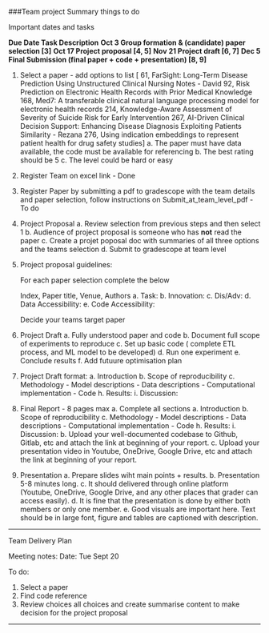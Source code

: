 ###Team project Summary things to do

Important dates and tasks

**Due Date   Task Description**
**Oct 3      Group formation & (candidate) paper selection [3]**
**Oct 17     Project proposal [4, 5]**
**Nov 21     Project draft [6, 7]**
**Dec 5      Final Submission (final paper + code + presentation) [8, 9]**


1. Select a paper  - add options to list [
61,  FarSight: Long-Term Disease Prediction Using Unstructured Clinical Nursing Notes - David
92,  Risk Prediction on Electronic Health Records with Prior Medical Knowledge
168, Med7: A transferable clinical natural language processing model for electronic health records
214, Knowledge-Aware Assessment of Severity of Suicide Risk for Early Intervention
267, AI-Driven Clinical Decision Support: Enhancing Disease Diagnosis Exploiting Patients Similarity - Rezana 
276, Using indication embeddings to represent patient health for drug safety studies]
	a. The paper must have data available, the code must be available for referencing
	b. The best rating should be 5
	c. The level could be hard or easy


2. Register Team on excel link  - Done

3. Register Paper by submitting a pdf to gradescope with the team details and paper selection, follow instructions on Submit_at_team_level_pdf - To do

4. Project Proposal 
	a. Review selection from previous steps and then select 1
	b. Audience of project proposal is someone who has **not** read the paper
	c. Create a projet poposal doc with summaries of all three  options and the teams selection 
	d. Submit to gradescope at team level

5. Project proposal guidelines:

	For each paper selection complete the below 

	Index, Paper title, Venue, Authors 
	a. Task: 
	b. Innovation: 
	c. Dis/Adv:
	d. Data Accessibility: 
	e. Code Accessibility:


	Decide your teams target paper


6. Project Draft 
	a. Fully understood paper and code
	b. Document full scope of experiments to reproduce
	c. Set up basic code  ( complete ETL process, and ML model to be developed)
	d. Run one experiment
	e. Conclude results
	f. Add futuure optimisation plan


7. Project Draft format:
	a. Introduction
	b. Scope of reproducibility
	c. Methodology
		- Model descriptions
		- Data descriptions
		- Computational implementation
		- Code
	h. Results:
	i. Discussion: 



8. Final Report - 8 pages max
	a. Complete all sections 
		a. Introduction
		b. Scope of reproducibility
		c. Methodology
			- Model descriptions
			- Data descriptions
			- Computational implementation
			- Code
		h. Results:
		i. Discussion: 
	b. Upload your well-documented codebase to Github, Gitlab, etc and attach the link at beginning of your report.
	c. Upload your presentation video in Youtube, OneDrive, Google Drive, etc and attach the link at beginning of your report.


9. Presentation
	a. Prepare slides wiht main points +  results. 
	b. Presentation  5-8 minutes long.
	c. It should delivered through online platform (Youtube, OneDrive, Google Drive, and any other places that grader can access easily).
	d. It is fine that the presentation is done by either both members or only one member.
	e. Good visuals are important here. Text should be in large font, figure and tables are captioned with description.



------


Team Delivery Plan


Meeting notes:
Date: Tue Sept 20

To do:
1. Select a paper
2. Find code reference
3. Review choices all choices and create summarise content to make decision for the project proposal





-----